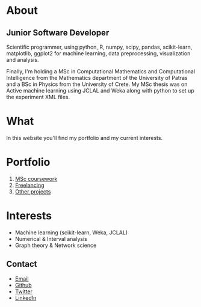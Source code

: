 # About

## Junior Software Developer

Scientific programmer, using python, R, numpy, scipy, pandas, scikit-learn, matplotlib, ggplot2 for machine learning, data preprocessing, visualization and analysis. 

Finally, I'm holding a MSc in Computational Mathematics and Computational Intelligence from the Mathematics department of the University of Patras and a BSc in Physics from the University of Crete. My MSc thesis was on Active machine learning using JCLAL and Weka along with python to set up the experiment XML files.

# What

In this website you'll find my portfolio and my current interests.

# Portfolio

1. [MSc coursework](port/msc-coursework.md)
2. [Freelancing](port/freelancing.md)
3. [Other projects](port/other.md)

# Interests

- Machine learning (scikit-learn, Weka, JCLAL)
- Numerical & Interval analysis
- Graph theory & Network science

## Contact

- [Email](mailto:mlliarm@yandex.com)
- [Github](https://github.com/mlliarm)
- [Twitter](https://twitter.com/mlliarm)
- [LinkedIn](https://www.linkedin.com/in/mlliarm/)
